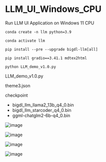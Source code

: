 # LLM_UI_Windows_CPU
Run LLM UI Application on Windows 11 CPU 

```
conda create -n llm python=3.9

conda activate llm

pip install --pre --upgrade bigdl-llm[all]

pip install gradio==3.41.1 mdtex2html

python LLM_demo_v1.0.py
```


LLM_demo_v1.0.py

theme3.json

checkpoint
-	bigdl_llm_llama2_13b_q4_0.bin
-	bigdl_llm_starcoder_q4_0.bin
-	ggml-chatglm2-6b-q4_0.bin
  
![image](https://github.com/KiwiHana/LLM_UI_Windows_CPU/assets/102839943/7ff9e0db-c335-43e4-888e-1d403be0ed9e)

![image](https://github.com/KiwiHana/LLM_UI_Windows_CPU/assets/102839943/28937fd5-f7da-46eb-bdee-a7e55be78c5a)

![image](https://github.com/KiwiHana/LLM_UI_Windows_CPU/assets/102839943/70e35466-8c35-4c86-ab2f-f844bd50b92e)

![image](https://github.com/KiwiHana/LLM_UI_Windows_CPU/assets/102839943/ac5d521c-5aff-468a-b688-1f7c907f73cb)


